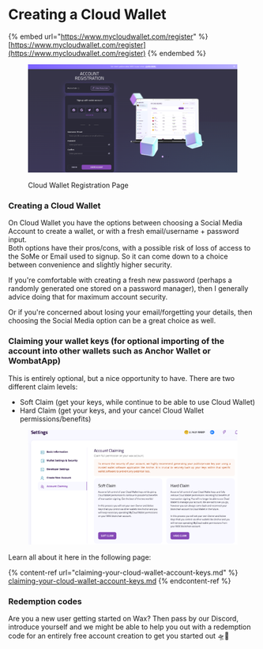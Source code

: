 # Creating a Cloud Wallet

{% embed url="https://www.mycloudwallet.com/register" %}
[https://www.mycloudwallet.com/register](https://www.mycloudwallet.com/register)
{% endembed %}

<figure><img src="../../../.gitbook/assets/image (17).png" alt=""><figcaption><p>Cloud Wallet Registration Page</p></figcaption></figure>

### Creating a Cloud Wallet

On Cloud Wallet you have the options between choosing a Social Media Account to create a wallet, or with a fresh email/username + password input.\
Both options have their pros/cons, with a possible risk of loss of access to the SoMe or Email used to signup. So it can come down to a choice between convenience and slightly higher security.

If you're comfortable with creating a fresh new password (perhaps a randomly generated one stored on a password manager), then I generally advice doing that for maximum account security.

Or if you're concerned about losing your email/forgetting your details, then choosing the Social Media option can be a great choice as well.



### Claiming your wallet keys (for optional importing of the account into other wallets such as Anchor Wallet or WombatApp)

This is entirely optional, but a nice opportunity to have. There are two different claim levels:

* Soft Claim (get your keys, while continue to be able to use Cloud Wallet)
* Hard Claim (get your keys, and your cancel Cloud Wallet permissions/benefits)

<figure><img src="../../../.gitbook/assets/image (19).png" alt=""><figcaption></figcaption></figure>

Learn all about it here in the following page:

{% content-ref url="claiming-your-cloud-wallet-account-keys.md" %}
[claiming-your-cloud-wallet-account-keys.md](claiming-your-cloud-wallet-account-keys.md)
{% endcontent-ref %}



### Redemption codes

Are you a new user getting started on Wax? Then pass by our Discord, introduce yourself and we might be able to help you out with a redemption code for an entirely free account creation to get you started out 🛸👀&#x20;
